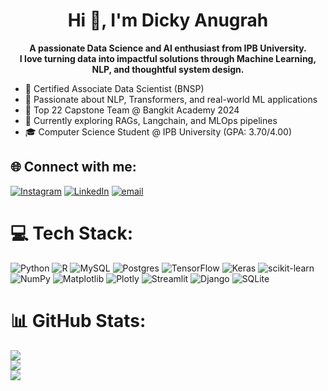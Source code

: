 <h1 align="center"><b>Hi 👋, I'm Dicky Anugrah</b></h1>
<p align="center">
<b>A passionate Data Science and AI enthusiast from IPB University.<br>
I love turning data into impactful solutions through Machine Learning, NLP, and thoughtful system design.</b>
</p>

- 🔬 Certified Associate Data Scientist (BNSP)  
- 🤖 Passionate about NLP, Transformers, and real-world ML applications  
- 🚀 Top 22 Capstone Team @ Bangkit Academy 2024  
- 🧠 Currently exploring RAGs, Langchain, and MLOps pipelines  
- 🎓 Computer Science Student @ IPB University (GPA: 3.70/4.00)  

## 🌐 Connect with me:
[![Instagram](https://img.shields.io/badge/Instagram-%23E4405F.svg?logo=Instagram&logoColor=white)](https://instagram.com/ddickyan) 
[![LinkedIn](https://img.shields.io/badge/LinkedIn-%230077B5.svg?logo=linkedin&logoColor=white)](https://www.linkedin.com/in/dickyy/) 
[![email](https://img.shields.io/badge/Email-D14836?logo=gmail&logoColor=white)](mailto:ddickya448@gmail.com) 

# 💻 Tech Stack:
![Python](https://img.shields.io/badge/python-3670A0?style=for-the-badge&logo=python&logoColor=ffdd54) 
![R](https://img.shields.io/badge/r-%23276DC3.svg?style=for-the-badge&logo=r&logoColor=white) 
![MySQL](https://img.shields.io/badge/mysql-4479A1.svg?style=for-the-badge&logo=mysql&logoColor=white) 
![Postgres](https://img.shields.io/badge/postgres-%23316192.svg?style=for-the-badge&logo=postgresql&logoColor=white) 
![TensorFlow](https://img.shields.io/badge/TensorFlow-%23FF6F00.svg?style=for-the-badge&logo=TensorFlow&logoColor=white) 
![Keras](https://img.shields.io/badge/Keras-%23D00000.svg?style=for-the-badge&logo=Keras&logoColor=white) 
![scikit-learn](https://img.shields.io/badge/scikit--learn-%23F7931E.svg?style=for-the-badge&logo=scikit-learn&logoColor=white) 
![NumPy](https://img.shields.io/badge/numpy-%23013243.svg?style=for-the-badge&logo=numpy&logoColor=white) 
![Matplotlib](https://img.shields.io/badge/Matplotlib-%23ffffff.svg?style=for-the-badge&logo=Matplotlib&logoColor=black) 
![Plotly](https://img.shields.io/badge/Plotly-%233F4F75.svg?style=for-the-badge&logo=plotly&logoColor=white) 
![Streamlit](https://img.shields.io/badge/Streamlit-%23FE4B4B.svg?style=for-the-badge&logo=streamlit&logoColor=white) 
![Django](https://img.shields.io/badge/Django-%23092E20.svg?style=for-the-badge&logo=django&logoColor=white) 
![SQLite](https://img.shields.io/badge/SQLite-07405E?style=for-the-badge&logo=sqlite&logoColor=white)

# 📊 GitHub Stats:
![](https://github-readme-stats.vercel.app/api?username=Dickyannn&theme=dark&hide_border=false&include_all_commits=false&count_private=false)<br/>
![](https://nirzak-streak-stats.vercel.app/?user=Dickyannn&theme=dark&hide_border=false)<br/>
![](https://github-readme-stats.vercel.app/api/top-langs/?username=Dickyannn&theme=dark&hide_border=false&include_all_commits=false&count_private=false&layout=compact)

<!-- Proudly created with GPRM ( https://gprm.itsvg.in ) -->
